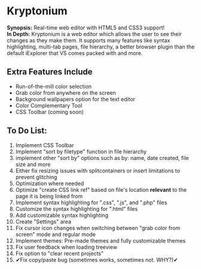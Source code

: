 # Kryptonium
<b>Synopsis:</b> Real-time web editor with HTML5 and CSS3 support!<br>
<b>In Depth:</b> Kryptonium is a web editor which allows the user to see their changes as they make them. It supports many features like syntax highlighting, multi-tab pages, file hierarchy, a better browser plugin than the default iExplorer that VS comes packed with and more. 
<h2>Extra Features Include</h2>
<ul>
 <li>Run-of-the-mill color selection</li>
  <li>Grab color from anywhere on the screen</li>
  <li>Background wallpapers option for the text editor</li>
  <li>Color Complementary Tool</li> 
  <li>CSS Toolbar (coming soon)</li>
 </ul>

<h2>To Do List:</h2>
<ol>
 <li>Implement CSS Toolbar</li>
 <li>Implement "sort by filetype" function in file hierarchy</li>
 <li>implement other "sort by" options such as by: name, date created, file size and more</li>
 <li>Either fix resizing issues with splitcontainers or insert limitations to prevent glitching</li>
 <li>Optimization where needed</li>
 <li>Optimize "create CSS link ref" based on file's location <b>relevant</b> to the page it is being linked from</li>
 <li>Implement syntax highlighting for ".css", ".js", and ".php" files</li>
 <li>Customize the syntax highlighting for ".html" files</li>
 <li>Add customizable syntax highlighting</li>
 <li>Create "Settings" area</li>
 <li>Fix cursor icon changes when switching between "grab color from screen" mode and regular mode</li>
 <li>Implement themes: Pre-made themes and fully customizable themes</li>
 <li>Fix user feedback when loading treeview</li>
 <li>Fix option to "clear recent projects"</li>
 <li>✔Fix copy/paste bug (sometimes works, sometimes not. WHY?)✔</li>
 </ol>
